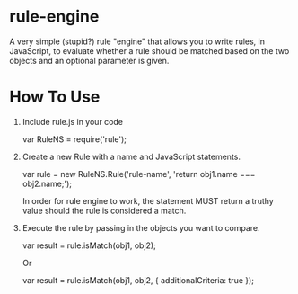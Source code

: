 rule-engine
===========

A very simple (stupid?) rule "engine" that allows you to write rules, in JavaScript, to evaluate whether a rule should be matched based on the two objects and an optional parameter is given.

How To Use
==========

1. Include rule.js in your code

   var RuleNS = require('rule');

2. Create a new Rule with a name and JavaScript statements.

   var rule = new RuleNS.Rule('rule-name', 'return obj1.name === obj2.name;');
   
   In order for rule engine to work, the statement MUST return a truthy value should the rule is considered a match.

3. Execute the rule by passing in the objects you want to compare.

   var result = rule.isMatch(obj1, obj2);

   Or
   
   var result = rule.isMatch(obj1, obj2, { additionalCriteria: true });
